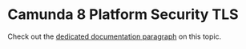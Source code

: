 # Camunda 8 Platform Security TLS

Check out the [dedicated documentation paragraph](../../docs/tls.md) on this topic.